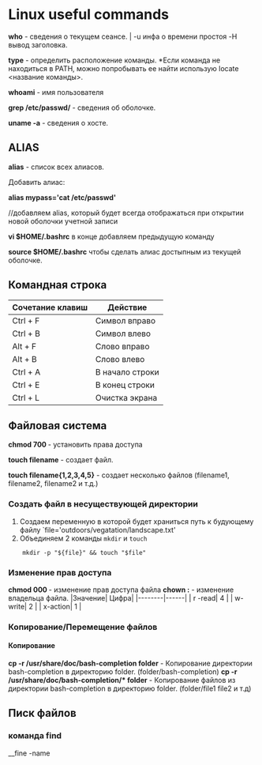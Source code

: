 # Linux useful commands


__who__  - сведения о текущем сеансе. | -u инфа о времени простоя -H вывод заголовка. 

__type__ - определить расположение команды. *Если команда не находиться в PATH, можно попробывать ее найти использую locate <название команды>.

__whoami__ - имя пользователя

__grep <name> /etc/passwd/__ - сведения об оболочке.

__uname -a__ - сведения о хосте.
  
## ALIAS
  
__alias__ - список всех алиасов.
  
Добавить алиас: 
  
__alias mypass='cat /etc/passwd'__ 
  
//добавляем alias, который будет всегда отображаться при открытии новой оболочки учетной записи
  
__vi $HOME/.bashrc__ в конце добавляем предыдущую команду

__source $HOME/.bashrc__ чтобы сделать алиас достыпным из текущей оболочке.   



## Командная строка

|Сочетание клавиш | Действие |
|-----------------|----------|
|Ctrl + F         |Символ вправо|
|Ctrl + B         |Символ влево|
|Alt + F         |Слово вправо|
|Alt + B         |Слово влево|
|Ctrl + A         |В начало строки|
|Ctrl + E         |В конец строки|
|Ctrl + L         |Очистка экрана|

## Файловая система

__chmod 700 <filename>__ - установить права доступа

__touch filename__ - создает файл.
  
__touch filename{1,2,3,4,5}__ - создает несколько файлов (filename1, filename2, filename2 и т.д.)

### Создать файл в несуществующей директории

1. Создаем переменную в которой будет храниться путь к будующему файлу `file='outdoors/vegatation/landscape.txt'
2. Объединяем 2 команды `mkdir` и `touch`
```
    mkdir -p "${file}" && touch "$file"  
```
    


### Изменение прав доступа

__chmod 000 <filename>__ - изменение прав доступа файла
__chown <user>:<group>__ - изменение владельца файла.
|Значение| Цифра|
|--------|------|
| r -read| 4    |
| w-write| 2    |
| x-action| 1   |

### Копирование/Перемещение файлов 
#### Копирование 

__cp -r /usr/share/doc/bash-completion folder__ - Копирование директории bash-completion в директорию folder. (folder/bash-completion)
__cp -r /usr/share/doc/bash-completion/* folder__ - Копирование файлов из директории bash-completion в директорию folder. (folder/file1 file2 и т.д)

## Писк файлов
### команда find
__fine <path> -name 
